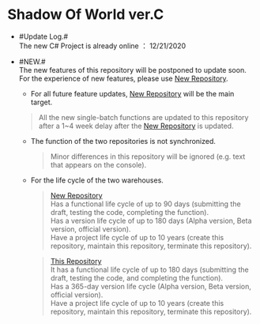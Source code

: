 # Shadow Of World ver.C  
+ #Update Log.#  
  The new C# Project is already online ： 12/21/2020      
+ #NEW.#  
  The new features of this repository will be postponed to update soon.  
  For the experience of new features, please use [New Repository](https://github.com/bre97-web/ShadowOfWorld-CSharp).  
  
  * For all future feature updates, [New Repository](https://github.com/bre97-web/ShadowOfWorld-CSharp) will be the main target.  
  > All the new single-batch functions are updated to this repository after a 1~4 week delay after the [New Repository](https://github.com/bre97-web/ShadowOfWorld-CSharp) is updated.  
  
  * The function of the two repositories is not synchronized.  
    > Minor differences in this repository will be ignored (e.g. text that appears on the console).  
  
  * For the life cycle of the two warehouses.  
    > [New Repository](https://github.com/bre97-web/ShadowOfWorld-CSharp)  
        Has a functional life cycle of up to 90 days (submitting the draft, testing the code, completing the function).  
        Has a version life cycle of up to 180 days (Alpha version, Beta version, official version).  
        Have a project life cycle of up to 10 years (create this repository, maintain this repository, terminate this repository).  
  
    > [This Repository](https://github.com/bre97-web/ShadowOfWorld-C)  
        It has a functional life cycle of up to 180 days (submitting the draft, testing the code, and completing the function).  
        Has a 365-day version life cycle (Alpha version, Beta version, official version).  
        Have a project life cycle of up to 10 years (create this repository, maintain this repository, terminate this repository).  

    
